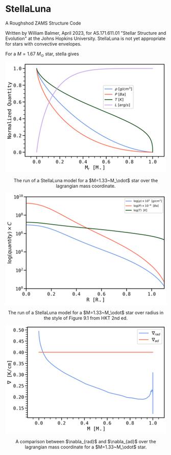 # StellaLuna
A Roughshod ZAMS Structure Code

Written by William Balmer, April 2023, for AS.171.611.01 "Stellar Structure and Evolution" at the Johns Hopkins University. StellaLuna is not yet appropriate for stars with convective envelopes.

For a $M=1.67~M_\odot$ star, stella gives

![The run of a StellaLuna model for a M=1.33 Msun star over the lagrangian mass coordinate.](./figures/run_over_mass_1.33.png)

<p style="text-align: center;">The run of a StellaLuna model for a $M=1.33~M_\odot$ star over the lagrangian mass coordinate.</p>

![The run of a StellaLuna model for a M=1.33 Msun star over radius in the style of Figure 9.1 from HKT 2nd ed.](./figures/run_over_radius_HKT9-1_1.33.png)

<p style="text-align: center;">The run of a StellaLuna model for a $M=1.33~M_\odot$ star over radius in the style of Figure 9.1 from HKT 2nd ed.</p>


![A comparison between del rad and del ad over the lagrangian mass coordinate for a M=1.33 Msun star.](./figures/del_over_mass_1.33.png)

<p style="text-align: center;">A comparison between $\nabla_{rad}$ and $\nabla_{ad}$ over the lagrangian mass coordinate for a $M=1.33~M_\odot$ star.</p>
